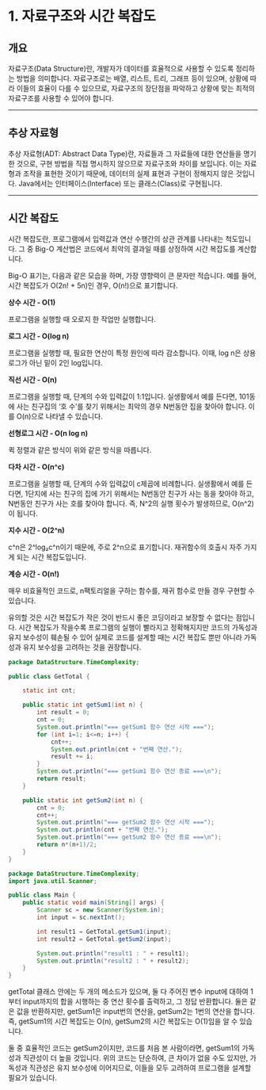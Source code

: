 # 1. 자료구조와 시간 복잡도

## 개요

자료구조(Data Structure)란, 개발자가 데이터를 효율적으로 사용할 수 있도록 정리하는 방법을 의미합니다. 자료구조로는 배열, 리스트, 트리, 그래프 등이 있으며, 상황에 따라 이들의 효율이 다를 수 있으므로, 자료구조의 장단점을 파악하고 상황에 맞는 최적의 자료구조를 사용할 수 있어야 합니다.
<br/>

---

## 추상 자료형

추상 자료형(ADT: Abstract Data Type)란, 자료들과 그 자료들에 대한 연산들을 명기한 것으로, 구현 방법을 직접 명시하지 않으므로 자료구조와 차이를 보입니다. 이는 자료형과 조작을 표현한 것이기 때문에, 데이터의 실제 표현과 구현이 정해지지 않은 것입니다. Java에서는 인터페이스(Interface) 또는 클래스(Class)로 구현됩니다.
<br/>

---

## 시간 복잡도

시간 복잡도란, 프로그램에서 입력값과 연산 수행간의 상관 관계를 나타내는 척도입니다. 그 중 Big-O 계산법은 코드에서 최악의 결과일 때를 상정하여 시간 복잡도를 계산합니다.

Big-O 표기는, 다음과 같은 모습을 하며, 가장 영향력이 큰 문자만 적습니다. 예를 들어, 시간 복잡도가 O(2n! + 5n)인 경우, O(n!)으로 표기합니다.
<br/>

**상수 시간 - O(1)**

프로그램을 실행할 때 오로지 한 작업만 실행합니다.


**로그 시간 - O(log n)**

프로그램을 실행할 때, 필요한 연산이 특정 원인에 따라 감소합니다. 이때, log n은 상용로그가 아닌 밑이 2인 log입니다.

**직선 시간 - O(n)**

프로그램을 실행할 때, 단계의 수와 입력값이 1:1입니다. 실생활에서 예를 든다면, 101동에 사는 친구집의 ‘호 수’를 찾기 위해서는 최악의 경우 N번동안 집을 찾아야 합니다. 이를 O(n)으로 나타낼 수 있습니다.

**선형로그 시간 - O(n log n)**

퀵 정렬과 같은 방식이 위와 같은 방식을 따릅니다.

**다차 시간 - O(n^c)**

프로그램을 실행할 때, 단계의 수와 입력값이 c제곱에 비례합니다. 실생활에서 예를 든다면, 1단지에 사는 친구의 집에 가기 위해서는 N번동안 친구가 사는 동을 찾아야 하고, N번동안 친구가 사는 호를 찾아야 합니다. 즉, N^2의 실행 횟수가 발생하므로, O(n^2)이 됩니다.

**지수 시간 - O(2^n)**

c^n은 2^log₂c^n이기 때문에, 주로 2^n으로 표기합니다. 재귀함수의 호출시 자주 가지게 되는 시간 복잡도입니다.

**계승 시간 - O(n!)**

매우 비효율적인 코드로, n팩토리얼을 구하는 함수를, 재귀 함수로 만들 경우 구현할 수 있습니다.

유의할 것은 시간 복잡도가 작은 것이 반드시 좋은 코딩이라고 보장할 수 없다는 점입니다. 시간 복잡도가 작을수록 프로그램의 실행이 빨라지고 정확해지지만 코드의 가독성과 유지 보수성이 훼손될 수 있어 실제로 코드를 설계할 때는 시간 복잡도 뿐만 아니라 가독성과 유지 보수성을 고려하는 것을 권장합니다.

```Java
package DataStructure.TimeComplexity;

public class GetTotal {

    static int cnt;

    public static int getSum1(int n) {
        int result = 0;
        cnt = 0;
        System.out.println("=== getSum1 함수 연산 시작 ===");
        for (int i=1; i<=n; i++) {
            cnt++;
            System.out.println(cnt + "번째 연산.");
            result += i;
        }
        System.out.println("=== getSum1 함수 연산 종료 ===\n");
        return result;
    }

    public static int getSum2(int n) {
        cnt = 0;
        cnt++;
        System.out.println("=== getSum2 함수 연산 시작 ===");
        System.out.println(cnt + "번째 연산.");
        System.out.println("=== getSum2 함수 연산 종료 ===\n");
        return n*(n+1)/2;
    }
}
```
```Java
package DataStructure.TimeComplexity;
import java.util.Scanner;

public class Main {
    public static void main(String[] args) {
        Scanner sc = new Scanner(System.in);
        int input = sc.nextInt();

        int result1 = GetTotal.getSum1(input);
        int result2 = GetTotal.getSum2(input);

        System.out.println("result1 : " + result1);
        System.out.println("result2 : " + result2);
    }
}
```

getTotal 클래스 안에는 두 개의 메소드가 있으며, 둘 다 주어진 변수 input에 대하여 1부터 input까지의 합을 시행하는 중 연산 횟수를 출력하고, 그 정답 반환합니다. 둘은 같은 값을 반환하지만, getSum1은 input번의 연산을, getSum2는 1번의 연산을 합니다. 즉, getSum1의 시간 복잡도는 O(n), getSum2의 시간 복잡도는 O(1)임을 알 수 있습니다.

둘 중 효율적인 코드는 getSum2이지만, 코드를 처음 본 사람이라면, getSum1의 가독성과 직관성이 더 높을 것입니다. 위의 코드는 단순하여, 큰 차이가 없을 수도 있지만, 가독성과 직관성은 유지 보수성에 이어지므로, 이들을 모두 고려하여 프로그램을 설계할 필요가 있습니다.
